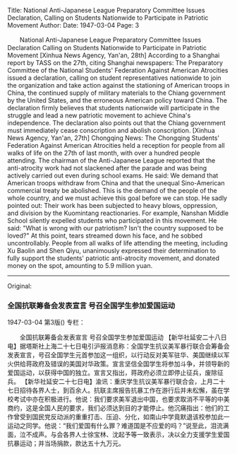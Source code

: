 Title: National Anti-Japanese League Preparatory Committee Issues Declaration, Calling on Students Nationwide to Participate in Patriotic Movement
Author:
Date: 1947-03-04
Page: 3

　　National Anti-Japanese League Preparatory Committee Issues Declaration
    Calling on Students Nationwide to Participate in Patriotic Movement
    [Xinhua News Agency, Yan'an, 28th] According to a Shanghai report by TASS on the 27th, citing Shanghai newspapers: The Preparatory Committee of the National Students' Federation Against American Atrocities issued a declaration, calling on student representatives nationwide to join the organization and take action against the stationing of American troops in China, the continued supply of military materials to the Chiang government by the United States, and the erroneous American policy toward China. The declaration firmly believes that students nationwide will participate in the struggle and lead a new patriotic movement to achieve China's independence. The declaration also points out that the Chiang government must immediately cease conscription and abolish conscription.
    [Xinhua News Agency, Yan'an, 27th] Chongqing News: The Chongqing Students' Federation Against American Atrocities held a reception for people from all walks of life on the 27th of last month, with over a hundred people attending. The chairman of the Anti-Japanese League reported that the anti-atrocity work had not slackened after the parade and was being actively carried out even during school exams. He said: We demand that American troops withdraw from China and that the unequal Sino-American commercial treaty be abolished. This is the demand of the people of the whole country, and we must achieve this goal before we can stop. He sadly pointed out: Their work has been subjected to heavy blows, oppression, and division by the Kuomintang reactionaries. For example, Nanshan Middle School silently expelled students who participated in this movement. He said: "What is wrong with our patriotism? Isn't the country supposed to be loved?" At this point, tears streamed down his face, and he sobbed uncontrollably. People from all walks of life attending the meeting, including Xu Baolin and Shen Qiyu, unanimously expressed their determination to fully support the students' patriotic anti-atrocity movement, and donated money on the spot, amounting to 5.9 million yuan.



<hr /> 

Original: 


### 全国抗联筹备会发表宣言  号召全国学生参加爱国运动

1947-03-04
第3版()
专栏：

　　全国抗联筹备会发表宣言
    号召全国学生参加爱国运动
    【新华社延安二十八日电】据塔斯社上海二十七日电引沪报消息称：全国学生抗议美军暴行联合会筹备会发表宣言，号召全国学生元首参加这一组织，以行动反对美军驻华、美国继续以军火供给蒋政府及错误的美国对华政策。宣言坚信全国学生将参加斗争，并领导新的爱国运动，以获得中国的独立。宣言又指出，蒋政府必须立即停止征兵，废除征兵。
    【新华社延安二十七日电】渝讯：重庆学生抗议美军暴行联合会，上月二十七日招待各界人士，到百余人。抗联主席报告抗暴工作在游行后并未松懈，虽在学校考试中亦在积极进行。他说：我们要求美军退出中国，也要求取消不平等的中美商约，这是全国人民的要求，我们必须达到目的才能停止。他沉痛指出：他们的工作曾受到国民党反动派的重重打击、压迫、分化，如南山中学竟默退该校参加此一运动之同学。他说：“我们爱国有什么罪？难道国是不应爱的吗？”说至此，泪流满面，泣不成声。与会各界人士徐宝林、沈起予等一致表示，决以全力支援学生爱国抗暴运动；并当场捐款，款达五十九万元。
